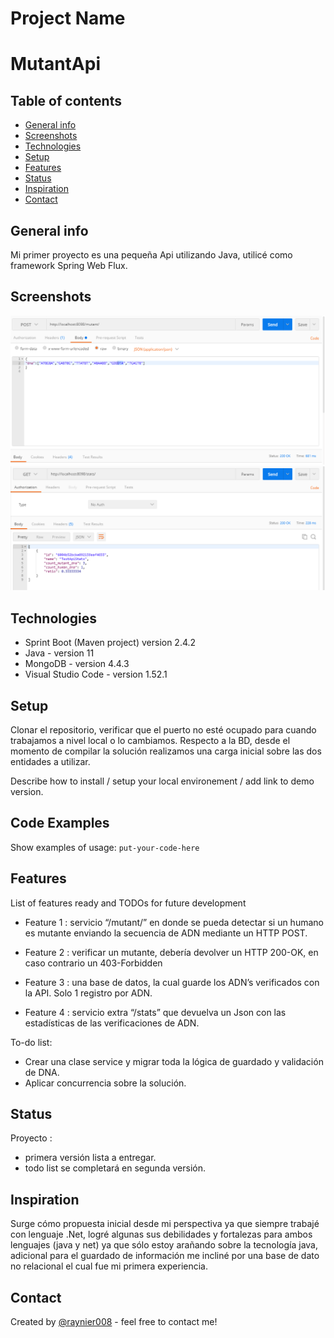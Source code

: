# Project Name

# MutantApi

## Table of contents

- [General info](#general-info)
- [Screenshots](#screenshots)
- [Technologies](#technologies)
- [Setup](#setup)
- [Features](#features)
- [Status](#status)
- [Inspiration](#inspiration)
- [Contact](#contact)

## General info

Mi primer proyecto es una pequeña Api utilizando Java, utilicé como framework Spring Web Flux.

## Screenshots

![Example screenshot](./img/post_mutant.png)
![Example screenshot](./img/get_stats.png)

## Technologies

- Sprint Boot (Maven project) version 2.4.2
- Java - version 11
- MongoDB - version 4.4.3
- Visual Studio Code - version 1.52.1

## Setup

Clonar el repositorio, verificar que el puerto no esté ocupado para cuando trabajamos a nivel local o lo cambiamos. Respecto a la BD, desde el momento de compilar la solución realizamos una carga inicial sobre las dos entidades a utilizar.

Describe how to install / setup your local environement / add link to demo version.

## Code Examples

Show examples of usage:
`put-your-code-here`

## Features

List of features ready and TODOs for future development

- Feature 1 : servicio “/mutant/” en donde se pueda detectar si un humano es
  mutante enviando la secuencia de ADN mediante un HTTP POST.

- Feature 2 : verificar un mutante, debería devolver un HTTP 200-OK, en caso contrario un
  403-Forbidden

- Feature 3 : una base de datos, la cual guarde los ADN’s verificados con la API.
  Solo 1 registro por ADN.

- Feature 4 : servicio extra “/stats” que devuelva un Json con las estadísticas de las
  verificaciones de ADN.

To-do list:

- Crear una clase service y migrar toda la lógica de guardado y validación de DNA.
- Aplicar concurrencia sobre la solución.

## Status

Proyecto :

- primera versión lista a entregar.
- todo list se completará en segunda versión.

## Inspiration

Surge cómo propuesta inicial desde mi perspectiva ya que siempre trabajé con lenguaje .Net, logré algunas sus debilidades y fortalezas para ambos lenguajes (java y net) ya que sólo estoy arañando sobre la tecnología java, adicional para el guardado de información me incliné por una base de dato no relacional el cual fue mi primera experiencia.

## Contact

Created by [@raynier008](https://github.com/raynier008) - feel free to contact me!
